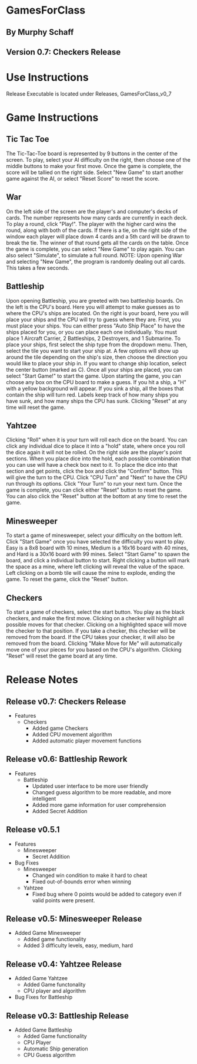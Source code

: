 # GamesForClass
## By Murphy Schaff
## Version 0.7: Checkers Release

# Use Instructions
Release Executable is located under Releases, GamesForClass_v0_7

# Game Instructions
## Tic Tac Toe
The Tic-Tac-Toe board is represented by 9 buttons in the center of the screen. To play, select your AI difficulty on the right, then choose one of the middle buttons to make your first move.
Once the game is complete, the score will be tallied on the right side. Select "New Game" to start another game against the AI, or select "Reset Score" to reset the score.
## War
On the left side of the screen are the player's and computer's decks of cards. The number represents how many cards are currently in each deck. To play a round, click "Play!". The player with the higher card wins the round, along with both of the cards. If there is a tie, on the right side of the window each player will place down 4 cards and a 5th card will be drawn to break the tie. The winner of that round gets all the cards on the table. Once the game is complete, you can select "New Game" to play again. You can also select "Simulate", to simulate a full round.
NOTE: Upon opening War and selecting "New Game", the program is randomly dealing out all cards. This takes a few seconds.
## Battleship
Upon opening Battleship, you are greeted with two battleship boards. On the left is the CPU's board. Here you will attempt to make guesses as to where the CPU's ships are located. On the right is your board, here you will place your ships and the CPU will try to guess where they are. First, you must place your ships. You can either press "Auto Ship Place" to have the ships placed for you, or you can place each one individually. You must place 1 Aircraft Carrier, 2 Battleships, 2 Destroyers, and 1 Submarine. To place your ships, first select the ship type from the dropdown menu. Then, select the tile you want to start your ship at. A few options will show up around the tile depending on the ship's size, then choose the direction you would like to place your ship in. If you want to change ship location, select the center button (marked as C). Once all your ships are placed, you can select "Start Game!" to start the game. Upon starting the game, you can choose any box on the CPU board to make a guess. If you hit a ship, a "H" with a yellow background will appear. If you sink a ship, all the boxes that contain the ship will turn red. Labels keep track of how many ships you have sunk, and how many ships the CPU has sunk. Clicking "Reset" at any time will reset the game.
## Yahtzee
Clicking "Roll" when it is your turn will roll each dice on the board. You can click any individual dice to place it into a "hold" state, where once you roll the dice again it will not be rolled. On the right side are the player's point sections. When you place dice into the hold, each possible combination that you can use will have a check box next to it. To place the dice into that section and get points, click the box and click the "Confirm" button. This will give the turn to the CPU. Click "CPU Turn" and "Next" to have the CPU run through its options. Click "Your Turn" to run your next turn. Once the game is complete, you can click either "Reset" button to reset the game. You can also click the "Reset" button at the bottom at any time to reset the game.
## Minesweeper
To start a game of minesweeper, select your difficulty on the bottom left. Click "Start Game" once you have selected the difficulty you want to play. Easy is a 8x8 board with 10 mines, Medium is a 16x16 board with 40 mines, and Hard is a 30x16 board with 99 mines. Select "Start Game" to spawn the board, and click a individual button to start. Right clicking a button will mark the space as a mine, where left clicking will reveal the value of the space. Left clicking on a bomb tile will cause the mine to explode, ending the game. To reset the game, click the "Reset" button.
## Checkers
To start a game of checkers, select the start button. You play as the black checkers, and make the first move. Clicking on a checker will highlight all possible moves for that checker. Clicking on a highlighted space will move the checker to that position. If you take a checker, this checker will be removed from the board. If the CPU takes your checker, it will also be removed from the board. Clicking "Make Move for Me" will automatically move one of your pieces for you based on the CPU's algorithm. Clicking "Reset" will reset the game board at any time.

# Release Notes
## Release v0.7: Checkers Release
+ Features
    + Checkers
        + Added game Checkers
        + Added CPU movement algorithm
        + Added automatic player movement functions

## Release v0.6: Battleship Rework
+ Features
    + Battleship
        + Updated user interface to be more user friendly
        + Changed guess algorithm to be more readable, and more intelligent
        + Added more game information for user comprehension
        + Added Secret Addition

## Release v0.5.1
+ Features
    + Minesweeper
        + Secret Addition
+ Bug Fixes
    + Minesweeper
        + Changed win condition to make it hard to cheat
        + Fixed out-of-bounds error when winning
    + Yahtzee
        + Fixed bug where 0 points would be added to category even if valid points were present.

## Release v0.5: Minesweeper Release
+ Added Game Minesweeper
    + Added game functionality
    + Added 3 difficulty levels, easy, medium, hard

## Release v0.4: Yahtzee Release
+ Added Game Yahtzee
    + Added Game functonality
    + CPU player and algorithm
+ Bug Fixes for Battleship

## Release v0.3: Battleship Release
+ Added Game Battleship
    + Added Game functionality
    + CPU Player
    + Automatic Ship generation
    + CPU Guess algorithm